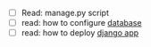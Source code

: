 
- [ ] Read: manage.py script 
- [ ] read: how to configure [database](https://docs.djangoproject.com/en/5.0/ref/settings/#databases)
- [ ] read: how to deploy [django app](https://developer.mozilla.org/en-US/docs/Learn/Server-side/Django/Deployment#database_configuration) 
